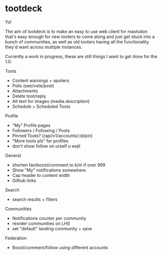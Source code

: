 # tootdeck
Yo!

The aim of tootdeck is to make an easy to use web client for mastodon that's easy enough for new tooters to come along and just get stuck into a bunch of communities, as well as old tooters having all the functionality they'd want across multiple instances.

Currently a work in progress, these are still things I want to get done for the 1.0:

Toots
- Content warnings + spoilers
- Polls (see/vote/post)
- Attachments
- Delete toot/reply
- Alt text for images (media.description)
- Schedule + Scheduled Toots

Profile
- "My" Profile pages
- Followers / Following / Posts
- Pinned Toots? (/api/v1/accounts/:id/pin)
- "More toots pls" for profiles
- don't show follow on urself u eejit

General
- shorten fav/boost/comment to k/m if over 999
- Show "My" notifications somewhere
- Cap header to content width
- Github links

Search
- search results + filters

Communities
- Notifications counter per community
- reorder communities on LHS
- set "default" landing community + save

Federation
- Boost/comment/follow using different accounts
